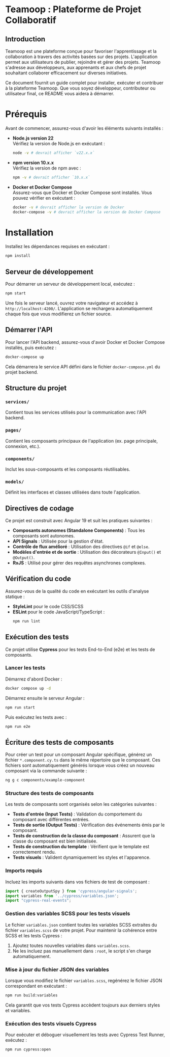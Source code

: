 # Teamoop : Plateforme de Projet Collaboratif

## Introduction

Teamoop est une plateforme conçue pour favoriser l'apprentissage et la collaboration à travers des activités basées sur des projets. L'application permet aux utilisateurs de publier, rejoindre et gérer des projets. Teamoop s'adresse aux développeurs, aux apprenants et aux chefs de projet souhaitant collaborer efficacement sur diverses initiatives.

Ce document fournit un guide complet pour installer, exécuter et contribuer à la plateforme Teamoop. Que vous soyez développeur, contributeur ou utilisateur final, ce README vous aidera à démarrer.

# Prérequis

Avant de commencer, assurez-vous d'avoir les éléments suivants installés :

- **Node.js version 22**  
  Vérifiez la version de Node.js en exécutant :

  ```bash
  node -v # devrait afficher `v22.x.x`
  ```

- **npm version 10.x.x**  
  Vérifiez la version de npm avec :

  ```bash
  npm -v # devrait afficher `10.x.x`
  ```

- **Docker et Docker Compose**  
  Assurez-vous que Docker et Docker Compose sont installés. Vous pouvez vérifier en exécutant :

  ```bash
  docker -v # devrait afficher la version de Docker
  docker-compose -v # devrait afficher la version de Docker Compose
  ```

# Installation

Installez les dépendances requises en exécutant :

```bash
npm install
```

## Serveur de développement

Pour démarrer un serveur de développement local, exécutez :

```bash
npm start
```

Une fois le serveur lancé, ouvrez votre navigateur et accédez à `http://localhost:4200/`. L'application se rechargera automatiquement chaque fois que vous modifierez un fichier source.

## Démarrer l'API

Pour lancer l'API backend, assurez-vous d'avoir Docker et Docker Compose installés, puis exécutez :

```bash
docker-compose up
```

Cela démarrera le service API défini dans le fichier `docker-compose.yml` du projet backend.

## Structure du projet

### `services/`

Contient tous les services utilisés pour la communication avec l'API backend.

### `pages/`

Contient les composants principaux de l'application (ex. page principale, connexion, etc.).

### `components/`

Inclut les sous-composants et les composants réutilisables.

### `models/`

Définit les interfaces et classes utilisées dans toute l'application.

## Directives de codage

Ce projet est construit avec Angular 19 et suit les pratiques suivantes :

- **Composants autonomes (Standalone Components)** : Tous les composants sont autonomes.
- **API Signals** : Utilisée pour la gestion d'état.
- **Contrôle de flux amélioré** : Utilisation des directives `@if` et `@else`.
- **Modèles d'entrée et de sortie** : Utilisation des décorateurs `@Input()` et `@Output()`.
- **RxJS** : Utilisé pour gérer des requêtes asynchrones complexes.

## Vérification du code

Assurez-vous de la qualité du code en exécutant les outils d'analyse statique :

- **StyleLint** pour le code CSS/SCSS
- **ESLint** pour le code JavaScript/TypeScript :
  ```bash
  npm run lint
  ```

## Exécution des tests

Ce projet utilise **Cypress** pour les tests End-to-End (e2e) et les tests de composants.

### Lancer les tests

Démarrez d'abord Docker :

```bash
docker compose up -d
```

Démarrez ensuite le serveur Angular :

```bash
npm run start
```

Puis exécutez les tests avec :

```bash
npm run e2e
```

## Écriture des tests de composants

Pour créer un test pour un composant Angular spécifique, générez un fichier `*.component.cy.ts` dans le même répertoire que le composant. Ces fichiers sont automatiquement générés lorsque vous créez un nouveau composant via la commande suivante :

```bash
ng g c components/example-component
```

### Structure des tests de composants

Les tests de composants sont organisés selon les catégories suivantes :

- **Tests d'entrée (Input Tests)** : Validation du comportement du composant avec différentes entrées.
- **Tests de sortie (Output Tests)** : Vérification des événements émis par le composant.
- **Tests de construction de la classe du composant** : Assurent que la classe du composant est bien initialisée.
- **Tests de construction du template** : Vérifient que le template est correctement rendu.
- **Tests visuels** : Valident dynamiquement les styles et l'apparence.

### Imports requis

Incluez les imports suivants dans vos fichiers de test de composant :

```typescript
import { createOutputSpy } from 'cypress/angular-signals';
import variables from '../cypress/variables.json';
import "cypress-real-events";
```

### Gestion des variables SCSS pour les tests visuels

Le fichier `variables.json` contient toutes les variables SCSS extraites du fichier `variables.scss` de votre projet. Pour maintenir la cohérence entre SCSS et les tests Cypress :

1. Ajoutez toutes nouvelles variables dans `variables.scss`.
2. Ne les incluez pas manuellement dans `:root`, le script s'en charge automatiquement.

### Mise à jour du fichier JSON des variables

Lorsque vous modifiez le fichier `variables.scss`, regénérez le fichier JSON correspondant en exécutant :

```bash
npm run build:variables
```

Cela garantit que vos tests Cypress accèdent toujours aux derniers styles et variables.

### Exécution des tests visuels Cypress

Pour exécuter et déboguer visuellement les tests avec Cypress Test Runner, exécutez :

```bash
npm run cypress:open
```

